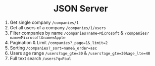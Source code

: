 <h1  align="center">JSON Server</h1>

1. Get single company `/companies/1`
2. Get all users of a company `/companies/1/users`
3. Filter companies by name `/companies?name=Microsoft` & `/companies?name=Microsoft&name=Apple`
4. Pagination & Limit `/companies?_page=1&_limit=2`
5. Sorting `/companies?_sort=name&_order=asc`
6. Users age range `/users?age_gte=30` & `/users?age_gte=30&age_lte=40`
7. Full text search `/users?q=Paul`
